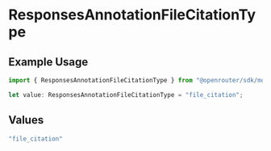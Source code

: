# ResponsesAnnotationFileCitationType

## Example Usage

```typescript
import { ResponsesAnnotationFileCitationType } from "@openrouter/sdk/models";

let value: ResponsesAnnotationFileCitationType = "file_citation";
```

## Values

```typescript
"file_citation"
```